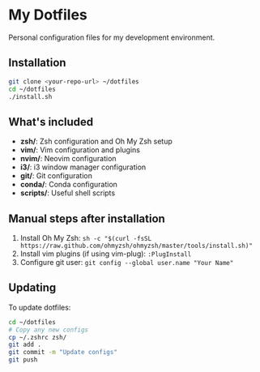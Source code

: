 # My Dotfiles

Personal configuration files for my development environment.

## Installation

```bash
git clone <your-repo-url> ~/dotfiles
cd ~/dotfiles
./install.sh
```

## What's included

- **zsh/**: Zsh configuration and Oh My Zsh setup
- **vim/**: Vim configuration and plugins
- **nvim/**: Neovim configuration 
- **i3/**: i3 window manager configuration
- **git/**: Git configuration
- **conda/**: Conda configuration
- **scripts/**: Useful shell scripts

## Manual steps after installation

1. Install Oh My Zsh: `sh -c "$(curl -fsSL https://raw.github.com/ohmyzsh/ohmyzsh/master/tools/install.sh)"`
2. Install vim plugins (if using vim-plug): `:PlugInstall`
3. Configure git user: `git config --global user.name "Your Name"`

## Updating

To update dotfiles:
```bash
cd ~/dotfiles
# Copy any new configs
cp ~/.zshrc zsh/
git add .
git commit -m "Update configs"
git push
```
